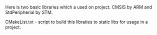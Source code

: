 Here is two basic libraries which a used on project.
CMSIS by ARM and StdPeripherial by STM.

CMakeList.txt - script to build this libraties to static libs for usage in a project.
